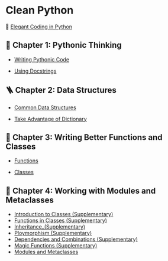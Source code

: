 # Clean Python

📖 [Elegant Coding in Python](https://github.com/BioGavin/Clean_Python/blob/main/Clean%20Python.pdf)

## 🤔 Chapter 1: Pythonic Thinking	

- [Writing Pythonic Code](pythonic_thinking/Write_Pythonic_Code.ipynb)

- [Using Docstrings](pythonic_thinking/Using_Docstrings.ipynb)

## 🪜 Chapter 2: Data Structures

- [Common Data Structures](data_structures/Common_Data_Structures.ipynb)

- [Take Advantage of Dictionary](data_structures/Take_Advantage_of_Dictionary.ipynb)

## 🧰 Chapter 3: Writing Better Functions and Classes

- [Functions](writing_better_functions_and_classes/Functions.ipynb)
  
- [Classes](writing_better_functions_and_classes/Classes.ipynb)

## 🔭 Chapter 4: Working with Modules and Metaclasses

- [Introduction to Classes (Supplementary)](working_with_modules_and_metaclasses/Introduction_to_Classes_(Supplementary).ipynb)
- [Functions in Classes (Supplementary)](working_with_modules_and_metaclasses/Functions_in_Classes_(Supplementary).ipynb)
- [Inheritance_(Supplementary)](working_with_modules_and_metaclasses/Inheritance_(Supplementary).ipynb)
- [Ploymorphism (Supplementary)](working_with_modules_and_metaclasses/Polymorphism_(Supplementary).ipynb)
- [Dependencies and Combinations (Supplementary)](working_with_modules_and_metaclasses/Dependencies_and_Combinations_(Supplementary).ipynb)
- [Magic Functions (Supplementary)](working_with_modules_and_metaclasses/Magic_Functions_(Supplementary).ipynb)
- [Modules and Metaclasses](working_with_modules_and_metaclasses/Modules_and_Metaclasses.ipynb)
